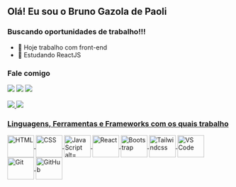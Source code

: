 ## Olá! Eu sou o Bruno Gazola de Paoli
### Buscando oportunidades de trabalho!!!

- 🔭 Hoje trabalho com front-end
- 🌱 Estudando ReactJS

### Fale comigo  
<div>
<a href="mailto:bpgazola@hotmail.com" target="_blank"><img src="https://img.shields.io/badge/Microsoft_Outlook-0078D4?style=for-the-badge&logo=microsoft-outlook&logoColor=white"></a> 
<a href="href="https://wa.me/5551999152112" target="_blank"><img src="https://img.shields.io/badge/WhatsApp-25D366?style=for-the-badge&logo=whatsapp&logoColor=white"></a>  
<a href="href="https://www.linkedin.com/in/bpgazola/" target="_blank"><img src="https://img.shields.io/badge/LinkedIn-0077B5?style=for-the-badge&logo=linkedin&logoColor=white"></a>  
</div>
<br>
<div>
  <a href="https://github.com/bpgazola/">
  <img heigh="180em" src="https://github-readme-stats.vercel.app/api?username=bpgazola&show_icons=true&theme=dark&include_all_comits=true&count_private=true"/>
  <img heigh="180em" src="https://github-readme-stats.vercel.app/api/top-langs/?username=bpgazola&layout=compact&langs_count=16&theme=dark"/>
</div>

### Linguagens, Ferramentas e Frameworks com os quais trabalho    
<div style="display: incline_block">
  <img align="center" height="50" width="60" src="https://cdn.jsdelivr.net/gh/devicons/devicon@latest/icons/html5/html5-original-wordmark.svg" alt="HTML">
  <img align="center" height="50" width="60" src="https://cdn.jsdelivr.net/gh/devicons/devicon@latest/icons/css3/css3-original-wordmark.svg" alt="CSS">
  <img align="center" height="50" width="60" src="https://cdn.jsdelivr.net/gh/devicons/devicon@latest/icons/javascript/javascript-original.svg" alt="JavaScript alt="JavaScript">
  <img align="center" height="50" width="60" src="https://cdn.jsdelivr.net/gh/devicons/devicon@latest/icons/react/react-original.svg" alt="React">
  <img align="center" height="50" width="60" src="https://cdn.jsdelivr.net/gh/devicons/devicon@latest/icons/bootstrap/bootstrap-original.svg" alt="Bootstrap">
  <img align="center" height="50" width="60" src="https://cdn.jsdelivr.net/gh/devicons/devicon@latest/icons/tailwindcss/tailwindcss-original.svg" alt="Tailwindcss">
  <img align="center" height="50" width="60" src="https://cdn.jsdelivr.net/gh/devicons/devicon@latest/icons/vscode/vscode-original.svg" alt="VS Code">
  <img align="center" height="50" width="60" src="https://cdn.jsdelivr.net/gh/devicons/devicon@latest/icons/git/git-original.svg" alt="Git">
  <img align="center" height="50" width="60" src="https://cdn.jsdelivr.net/gh/devicons/devicon@latest/icons/github/github-original.svg" alt="GitHub">
</div>

##

